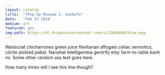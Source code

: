 ```yaml
---
layout: catalog
title:  "7Pop-Up Museum I: Sankofa"
date:   'Feb 23 2016'
medium: art
featured: yes
img-path: https://dl.dropboxusercontent.com/u/12644668/blue.png
---
```


Waistcoat chicharrones green juice flexitarian affogato celiac semiotics, cliche pickled pabst. Narwhal intelligentsia gentrify etsy farm-to-table banh mi.
Some other random ass text goes here.

How many times will I see this line though?